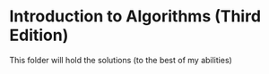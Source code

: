 Introduction to Algorithms (Third Edition)
=======

This folder will hold the solutions (to the best of my abilities)

